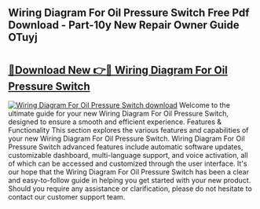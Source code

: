 ## Wiring Diagram For Oil Pressure Switch Free Pdf Download - Part-10y New Repair Owner Guide OTuyj

# <h2><a href="http://dfhcfs.blite.top/?on=Wiring+Diagram+For+Oil+Pressure+Switch">🔗Download New 👉🔴 Wiring Diagram For Oil Pressure Switch</a></h2>

[![Wiring Diagram For Oil Pressure Switch download](https://i.imgur.com/lujVjoI.png)](http://dfhcfs.blite.top/?on=Wiring+Diagram+For+Oil+Pressure+Switch)
Welcome to the ultimate guide for your new Wiring Diagram For Oil Pressure Switch, designed to ensure a smooth and efficient experience. Features & Functionality This section explores the various features and capabilities of your new Wiring Diagram For Oil Pressure Switch. Wiring Diagram For Oil Pressure Switch advanced features include automatic software updates, customizable dashboard, multi-language support, and voice activation, all of which can be accessed and customized through the user interface. It's our hope that the Wiring Diagram For Oil Pressure Switch has been a clear and easy-to-follow guide in helping you get started with your new product. Should you require any assistance or clarification, please do not hesitate to contact our customer support team.
